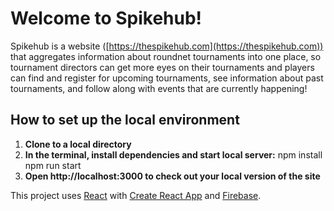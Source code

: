 # Welcome to Spikehub!

Spikehub is a website ([https://thespikehub.com](https://thespikehub.com)) that aggregates information about roundnet tournaments into one place, so tournament directors can get more eyes on their tournaments and players can find and register for upcoming tournaments, see information about past tournaments, and follow along with events that are currently happening!

## How to set up the local environment

1. **Clone to a local directory**
2. **In the terminal, install dependencies and start local server:**
    npm install
    npm run start
3. **Open http://localhost:3000 to check out your local version of the site**



This project uses [React](https://reactjs.org) with [Create React App](https://github.com/facebook/create-react-app) and [Firebase](https://firebase.google.com).
